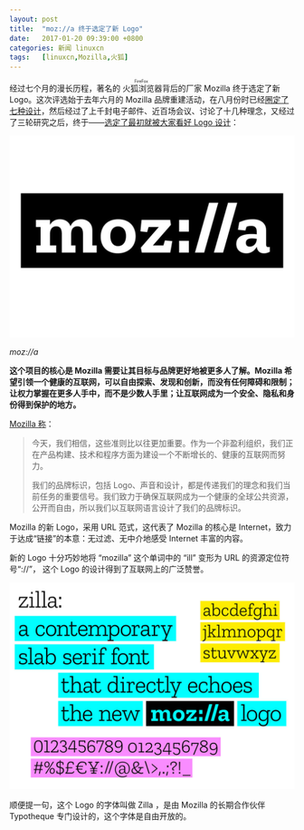 ```yaml
---
layout: post
title:	"moz://a 终于选定了新 Logo"
date:	2017-01-20 09:39:00 +0800 
categories:	新闻 linuxcn 
tags:	[linuxcn,Mozilla,火狐]
---
```



经过七个月的漫长历程，著名的<ruby> 火狐浏览器 <rt>  FireFox </rt></ruby>背后的厂家 Mozilla 终于选定了新 Logo。这次评选始于去年六月的 Mozilla 品牌重建活动，在八月份时已经[圈定了七种设计](/article-7703-1.html)，然后经过了上千封电子邮件、近百场会议、讨论了十几种理念，又经过了三轮研究之后，终于——[选定了最初就被大家看好 Logo 设计](https://blog.mozilla.org/opendesign/arrival/)：


![](/Asserts/Images/album/201701/20/093924khrz7x4r49m779z4.jpg)


*moz://a*


**这个项目的核心是 Mozilla 需要让其目标与品牌更好地被更多人了解。Mozilla 希望引领一个健康的互联网，可以自由探索、发现和创新，而没有任何障碍和限制；让权力掌握在更多人手中，而不是少数人手里；让互联网成为一个安全、隐私和身份得到保护的地方。**


[Mozilla 称](https://blog.mozilla.org/opendesign/arrival/)：



> 
> 今天，我们相信，这些准则比以往更加重要。作为一个非盈利组织，我们正在产品构建、技术和程序方面为建设一个不断增长的、健康的互联网而努力。
> 
> 
> 我们的品牌标识，包括 Logo、声音和设计，都是传递我们的理念和我们当前任务的重要信号。我们致力于确保互联网成为一个健康的全球公共资源，公开而自由，所以我们以互联网语言设计了我们的品牌标识。
> 
> 
> 


Mozilla 的新 Logo，采用 URL 范式，这代表了 Mozilla 的核心是 Internet，致力于达成“链接”的本意：无过滤、无中介地感受 Internet 丰富的内容。


新的 Logo 十分巧妙地将 “mozilla” 这个单词中的 “ill” 变形为 URL 的资源定位符号“://”， 这个 Logo 的设计得到了互联网上的广泛赞誉。


![](/Asserts/Images/album/201701/20/093926ylw6ti05ppa432x5.jpg)


顺便提一句，这个 Logo 的字体叫做 Zilla ，是由 Mozilla 的长期合作伙伴 Typotheque 专门设计的，这个字体是自由开放的。
